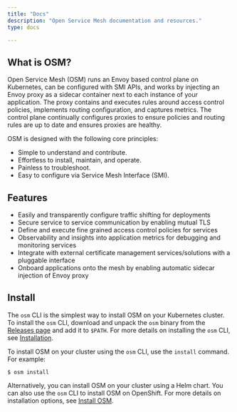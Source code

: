 ```yaml
---
title: "Docs"
description: "Open Service Mesh documentation and resources."
type: docs

---
```


## What is OSM?

Open Service Mesh (OSM) runs an Envoy based control plane on Kubernetes, can be configured with SMI APIs, and works by injecting an Envoy proxy as a sidecar container next to each instance of your application. The proxy contains and executes rules around access control policies, implements routing configuration, and captures metrics. The control plane continually configures proxies to ensure policies and routing rules are up to date and ensures proxies are healthy.

OSM is designed with the following core principles:
* Simple to understand and contribute.
* Effortless to install, maintain, and operate.
* Painless to troubleshoot.
* Easy to configure via Service Mesh Interface (SMI).

## Features
* Easily and transparently configure traffic shifting for deployments
* Secure service to service communication by enabling mutual TLS
* Define and execute fine grained access control policies for services
* Observability and insights into application metrics for debugging and monitoring services
* Integrate with external certificate management services/solutions with a pluggable interface
* Onboard applications onto the mesh by enabling automatic sidecar injection of Envoy proxy

## Install

The `osm` CLI is the simplest way to install OSM on your Kubernetes cluster. To install the `osm` CLI, download and unpack the `osm` binary from the [Releases page](https://github.com/openservicemesh/osm/releases) and add it to `$PATH`. For more details on installing the `osm` CLI, see [Installation](/docs/install/).

To install OSM on your cluster using the `osm` CLI, use the `install` command. For example:

```shell
$ osm install
```

Alternatively, you can install OSM on your cluster using a Helm chart. You can also use the `osm` CLI to install OSM on OpenShift. For more details on installation options, see [Install OSM](/docs/install/#install-osm).
